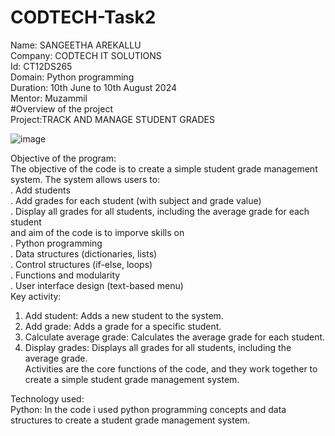 # CODTECH-Task2
Name: SANGEETHA AREKALLU    
Company: CODTECH IT SOLUTIONS  
Id: CT12DS265  
Domain: Python programming  
Duration: 10th June to 10th August 2024  
Mentor: Muzammil   
#Overview of the project  
Project:TRACK AND MANAGE STUDENT GRADES   


![image](https://github.com/sangeethaarekallu/CODTECH-Task2/assets/172568858/7dd92fbd-b0be-4736-8a30-393ad83df235)    








  Objective of the program:  
  The objective of the code is to create a simple student grade management system. The system allows users to:  
  . Add students  
  . Add grades for each student (with subject and grade value)    
  . Display all grades for all students, including the average grade for each student   
and aim of the code is to imporve skills on   
. Python programming  
. Data structures (dictionaries, lists)   
. Control structures (if-else, loops)   
. Functions and modularity   
. User interface design (text-based menu)   
Key activity:  
1. Add student: Adds a new student to the system.  
2. Add grade: Adds a grade for a specific student.  
3. Calculate average grade: Calculates the average grade for each student.   
4. Display grades: Displays all grades for all students, including the average grade.  
Activities are the core functions of the code, and they work together to create a simple student grade management system.

Technology used:  
Python:
In the code i used python programming concepts and data structures to create a student grade management system.




